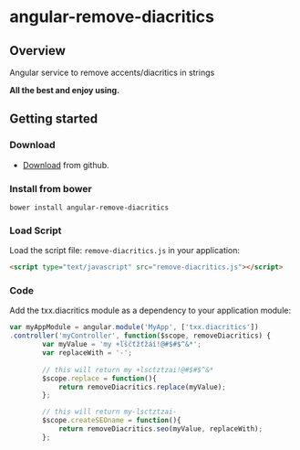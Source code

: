 angular-remove-diacritics
=========================

Overview
--------

Angular service to remove accents/diacritics in strings


__All the best and enjoy using.__

Getting started
---------------

### Download

- [Download](https://github.com/Kepro/angular-remove-diacritics/archive/master.zip) from github.

### Install from bower
```
bower install angular-remove-diacritics
```


### Load Script
Load the script file: `remove-diacritics.js` in your application:

```html
<script type="text/javascript" src="remove-diacritics.js"></script>
```

### Code
Add the txx.diacritics module as a dependency to your application module:

```js
var myAppModule = angular.module('MyApp', ['txx.diacritics'])
.controller('myController', function($scope, removeDiacritics) {
		var myValue = 'my +ľščťžťžáí!@#$#$^&*';
		var replaceWith = '-';
		
		// this will return my +lsctztzai!@#$#$^&*
        $scope.replace = function(){
            return removeDiacritics.replace(myValue);
        };

		// this will return my-lsctztzai-
		$scope.createSEOname = function(){
			return removeDiacritics.seo(myValue, replaceWith);
		};
```